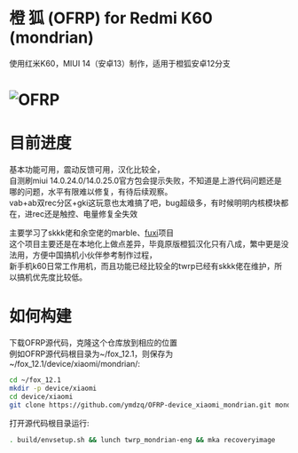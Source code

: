 # 橙 狐 (OFRP) for Redmi K60 (mondrian)  
使用红米K60，MIUI 14（安卓13）制作，适用于橙狐安卓12分支  

![OFRP](https://image.ibb.co/cTMWux/logo.jpg "OFRP")  
====================================================
# 目前进度
基本功能可用，震动反馈可用，汉化比较全，  
自测刷miui 14.0.24.0/14.0.25.0官方包会提示失败，不知道是上游代码问题还是哪的问题，水平有限难以修复，有待后续观察。  
vab+ab双rec分区+gki这玩意也太难搞了吧，bug超级多，有时候明明内核模块都在，进rec还是触控、电量修复全失效  

主要学习了skkk佬和余空佬的marble、[fuxi](https://github.com/Device-Tree-Fuxi/device_xiaomi_fuxi_TWRP)项目  
这个项目主要还是在本地化上做点差异，毕竟原版橙狐汉化只有八成，繁中更是没法用，方便中国搞机小伙伴参考制作过程，  
新手机k60日常工作用机，而且功能已经比较全的twrp已经有skkk佬在维护，所以搞机优先度比较低。  
# 如何构建
下载OFRP源代码，克隆这个仓库放到相应的位置  
例如OFRP源代码根目录为~/fox_12.1，则保存为~/fox_12.1/device/xiaomi/mondrian/:  
```bash
cd ~/fox_12.1
mkdir -p device/xiaomi
cd device/xiaomi
git clone https://github.com/ymdzq/OFRP-device_xiaomi_mondrian.git mondrian
```
打开源代码根目录运行:  
```bash
. build/envsetup.sh && lunch twrp_mondrian-eng && mka recoveryimage
```
